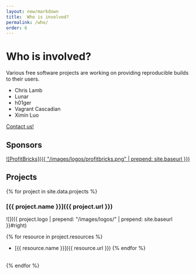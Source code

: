 ```yaml
---
layout: new/markdown
title:  Who is involved?
permalink: /who/
order: 6
---
```


# Who is involved?

Various free software projects are working on providing reproducible builds to
their users.

* Chris Lamb
* Lunar
* h01ger
* Vagrant Cascadian
* Ximin Luo

[Contact us!](mailto:contact@reproducible-builds.org)

## Sponsors

[![ProfitBricks]({{ "/images/logos/profitbricks.png" | prepend: site.baseurl }})](https://www.profitbricks.co.uk/)

## Projects

{% for project in site.data.projects %}
<a name="{{ project.name }}"></a>

### [{{ project.name }}]({{ project.url }})

![]({{ project.logo | prepend: "/images/logos/" | prepend: site.baseurl }}#right)

{% for resource in project.resources %}
* [{{ resource.name }}]({{ resource.url }})
{% endfor %}

<br>
{% endfor %}
